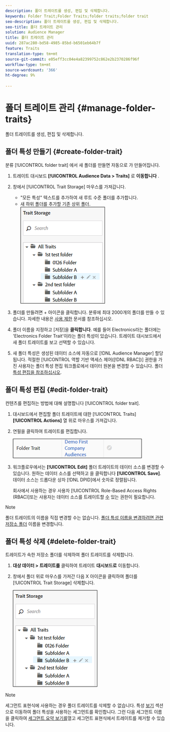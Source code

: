 ```yaml
---
description: 폴더 트레이트를 생성, 편집 및 삭제합니다.
keywords: Folder Trait;Folder Traits;folder traits;folder trait
seo-description: 폴더 트레이트를 생성, 편집 및 삭제합니다.
seo-title: 폴더 트레이트 관리
solution: Audience Manager
title: 폴더 트레이트 관리
uuid: 287ac280-bd58-4985-85bd-b6501eb64b7f
feature: Traits
translation-type: tm+mt
source-git-commit: e05eff3cc04e4a82399752c862e2b2370286f96f
workflow-type: tm+mt
source-wordcount: '366'
ht-degree: 9%

---
```



# 폴더 트레이트 관리 {#manage-folder-traits}

폴더 트레이트를 생성, 편집 및 삭제합니다.

## 폴더 특성 만들기 {#create-folder-trait}

분류 [!UICONTROL folder trait] 에서 새 폴더를 만들면 자동으로 가 만들어집니다.

<!-- create-folder-trait.xml -->

1. 트레이트 대시보드 **[!UICONTROL Audience Data > Traits]** 로 **이동합니다** .
1. 창에서 [!UICONTROL Trait Storage] 마우스를 가져갑니다.

   * &quot;모든 특성&quot; 텍스트를 추가하여 새 루트 수준 폴더를 추가합니다.
   * 새 하위 폴더를 추가할 기존 상위 폴더.
   ![](assets/folder_traits_create.PNG)

1. 폴더를 만들려면 + 아이콘을 클릭합니다. 분류에 최대 2000개의 폴더를 만들 수 있습니다. 자세한 내용은 [사용 제한](../../features/administration/usage-limits.md) 문서를 참조하십시오.
1. 폴더 이름을 지정하고 [저장]을 **클릭합니다**. 예를 들어 Electronics라는 폴더에는 &#39;Electronics Folder Trait&#39;이라는 폴더 특성이 있습니다. 트레이트 대시보드에서 새 폴더 트레이트를 보고 선택할 수 있습니다.
1. 새 폴더 특성은 생성된 데이터 소스에 자동으로 [!DNL Audience Manager] 할당됩니다. 적절한 [!UICONTROL 역할 기반 액세스 제어([!DNL RBAC])] 권한을 가진 사용자는 폴더 특성 편집 워크플로에서 데이터 원본을 변경할 수 있습니다. 폴더 [특성 편집을 참조하십시오](../../features/traits/manage-folder-traits.md#edit-folder-trait).

## 폴더 특성 편집 {#edit-folder-trait}

컨텐츠를 편집하는 방법에 대해 설명합니다 [!UICONTROL folder trait].

<!-- edit-folder-trait.xml -->

1. 대시보드에서 편집할 폴더 트레이트에 대한 [!UICONTROL Traits] **[!UICONTROL Actions]** 열 위로 마우스를 가져갑니다.
1. 연필을 클릭하여 트레이트를 편집합니다.

   ![](assets/folder_traits_edit_border.png)

1. 워크플로우에서는 **[!UICONTROL Edit]** 폴더 트레이트의 데이터 소스를 변경할 수 있습니다. 원하는 데이터 소스를 선택하고 을 클릭합니다 **[!UICONTROL Save]**. 데이터 소스는 드롭다운 상자 [!DNL DPID]에서 숫자로 정렬됩니다.

   회사에서 사용하는 경우 사용자 [!UICONTROL Role-Based Access Rights (RBAC)]또는 사용자는 데이터 소스를 트레이트할 [수](../../features/traits/about-folder-traits.md#role-based-access-controls) 있는 권한이 필요합니다.

>[!NOTE]
>
>폴더 트레이트의 이름을 직접 변경할 수는 없습니다. [폴더 특성 이름을 변경하려면 관련 저장소 폴더](../../features/traits/trait-storage.md#rename-delete-trait-storage-folder) 이름을 변경합니다.

## 폴더 특성 삭제 {#delete-folder-trait}

트레이트가 속한 저장소 폴더를 삭제하여 폴더 트레이트를 삭제합니다.

<!-- delete-folder-trait.xml -->

1. **대상 데이터 > 트레이트를** 클릭하여 트레이트 **대시보드로** 이동합니다.
1. 창에서 폴더 위로 마우스를 가져간 다음 X 아이콘을 클릭하여 폴더를 [!UICONTROL Trait Storage] 삭제합니다.

   ![단계 결과](assets/folder_traits_create.PNG)

>[!NOTE]
>
>세그먼트 표현식에 사용하는 경우 폴더 트레이트를 삭제할 수 없습니다. 특성 [보기](../../features/traits/trait-details-page.md) 섹션으로 이동하여 폴더 특성을 사용하는 세그먼트를 확인합니다. 그런 다음 세그먼트 이름을 클릭하여 [세그먼트 요약 보기를](../../features/segments/segment-summary-view.md)열고 세그먼트 표현식에서 트레이트를 제거할 수 있습니다.